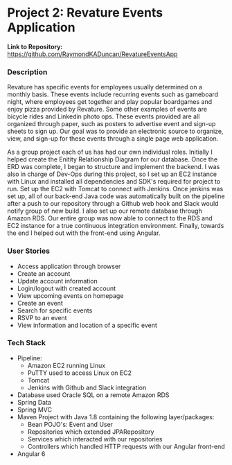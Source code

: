 # Project 2: Revature Events Application #

**Link to Repository:** https://github.com/RaymondKADuncan/RevatureEventsApp

### Description ###

Revature has specific events for employees usually determined on a monthly basis. 
These events include recurring events such as gameboard night, where employees get together and play popular boardgames 
and enjoy pizza provided by Revature. Some other examples of events are bicycle rides and Linkedin photo ops.
These events provided are all organized through paper, such as posters to advertise event and sign-up sheets to sign up.
Our goal was to provide an electronic source to organize, view, and sign-up for these events through a single page web application.

As a group project each of us has had our own individual roles. Initially I helped create the Enitity Relationship Diagram for our database. Once the ERD was complete, I began to structure and implement the backend. I was also in charge of Dev-Ops during this project, so I set up an EC2 instance with Linux and installed all dependencies and SDK's required for project to run. Set up the EC2 with Tomcat to connect with Jenkins. Once jenkins was set up, all of our back-end Java code was automatically built on the pipeline after a push to our repository through a Github web hook and Slack would notify group of new build. I also set up our remote database through Amazon RDS. Our entire group was now able to connect to the RDS and EC2 instance for a true continuous integration environment. Finally, towards the end I helped out with the front-end using Angular.

### User Stories ###

* Access application through browser
* Create an account
* Update account information
* Login/logout with created account
* View upcoming events on homepage
* Create an event 
* Search for specific events 
* RSVP to an event 
* View information and location of a specific event 

### Tech Stack ###

* Pipeline:
  * Amazon EC2 running Linux
  * PuTTY used to access Linux on EC2
  * Tomcat
  * Jenkins with Github and Slack integration
* Database used Oracle SQL on a remote Amazon RDS
* Spring Data
* Spring MVC
* Maven Project with Java 1.8 containing the following layer/packages:
  * Bean POJO's: Event and User
  * Repositories which extended JPARepository
  * Services which interacted with our repositories
  * Controllers which handled HTTP requests with our Angular front-end
* Angular 6


